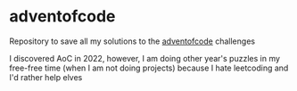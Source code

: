 # adventofcode

Repository to save all my solutions to the [adventofcode](https://adventofcode.com/) challenges

I discovered AoC in 2022, however, I am doing other year's puzzles in my free-free time (when I am not doing projects) because I hate leetcoding and I'd rather help elves